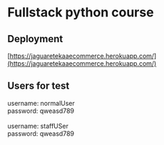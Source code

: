 # Fullstack python course
## Deployment
[https://jaguaretekaaecommerce.herokuapp.com/](https://jaguaretekaaecommerce.herokuapp.com/)
## Users for test
username: normalUser</br>
password: qweasd789</br>
</br>
username: staffUSer</br>
password: qweasd789
